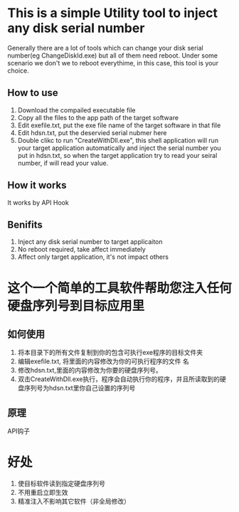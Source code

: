 # This is a simple Utility tool to inject any disk serial number
Generally there are a lot of tools which can change your disk serial number(eg ChangeDiskId.exe) but all of them need reboot. Under some scenario we don't we to reboot everythime, in this case, this tool is your choice.

## How to use
1. Download the compailed executable file
2. Copy all the files to the app path of the target software
3. Edit exefile.txt,  put the exe file name of the target software in that file
4. Edit hdsn.txt, put the deservied serial nubmer here
5. Double clikc to run "CreateWithDll.exe", this shell application will run your target application automatically and inject the serial number you put in hdsn.txt, so when the target application try to read your seiral number, if will read your value.

## How it works
It works by API Hook

## Benifits
1. Inject any disk serial number to target applicaiton
2. No reboot required, take affect immediately
3. Affect only target application, it's not impact others

# 这个一个简单的工具软件帮助您注入任何硬盘序列号到目标应用里

## 如何使用
1. 将本目录下的所有文件复制到你的包含可执行exe程序的目标文件夹
2. 编辑exefile.txt,   将里面的内容修改为你的可执行程序的文件 名
3. 修改hdsn.txt,里面的内容修改为你要的硬盘序列号。
4. 双击CreateWithDll.exe执行，程序会自动执行你的程序，并且所读取到的硬盘序列号为hdsn.txt里你自己设置的序列号

## 原理
API钩子

# 好处
1. 使目标软件读到指定硬盘序列号
2. 不用重启立即生效
3. 精准注入不影响其它软件（非全局修改）

